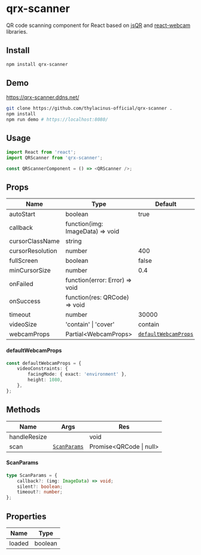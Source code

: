 # qrx-scanner

QR code scanning component for React based on [jsQR](https://github.com/cozmo/jsQR) and [react-webcam](https://github.com/mozmorris/react-webcam) libraries.

## Install

```sh
npm install qrx-scanner
```

## Demo

https://qrx-scanner.ddns.net/

```sh
git clone https://github.com/thylacinus-official/qrx-scanner .
npm install
npm run demo # https://localhost:8080/
```

## Usage

```typescript
import React from 'react';
import QRScanner from 'qrx-scanner';

const QRScannerComponent = () => <QRScanner />;
```

## Props

| Name             | Type                             | Default                                        |
| ---------------- | -------------------------------- | ---------------------------------------------- |
| autoStart        | boolean                          | true                                           |
| callback         | function(img: ImageData) => void |                                                |
| cursorClassName  | string                           |                                                |
| cursorResolution | number                           | 400                                            |
| fullScreen       | boolean                          | false                                          |
| minCursorSize    | number                           | 0.4                                            |
| onFailed         | function(error: Error) => void   |                                                |
| onSuccess        | function(res: QRCode) => void    |                                                |
| timeout          | number                           | 30000                                          |
| videoSize        | 'contain' \| 'cover'             | contain                                        |
| webcamProps      | Partial\<WebcamProps\>           | [`defaultWebcamProps`](####defaultWebcamProps) |

#### defaultWebcamProps

```typescript
const defaultWebcamProps = {
    videoConstraints: {
        facingMode: { exact: 'environment' },
        height: 1080,
    },
};
```

## Methods

| Name         | Args                           | Res                     |
| ------------ | ------------------------------ | ----------------------- |
| handleResize |                                | void                    |
| scan         | [`ScanParams`](####ScanParams) | Promise<QRCode \| null> |

#### ScanParams

```typescript
type ScanParams = {
    callback?: (img: ImageData) => void;
    silent?: boolean;
    timeout?: number;
};
```

## Properties

| Name   | Type    |
| ------ | ------- |
| loaded | boolean |
